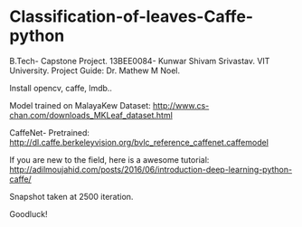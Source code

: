 
# Classification-of-leaves-Caffe-python
B.Tech- Capstone Project. 13BEE0084- Kunwar Shivam Srivastav. VIT University. Project Guide: Dr. Mathew M Noel. 

Install opencv, caffe, lmdb..

Model trained on MalayaKew Dataset: http://www.cs-chan.com/downloads_MKLeaf_dataset.html 

CaffeNet- Pretrained: http://dl.caffe.berkeleyvision.org/bvlc_reference_caffenet.caffemodel

If you are new to the field, here is a awesome tutorial: http://adilmoujahid.com/posts/2016/06/introduction-deep-learning-python-caffe/ 

Snapshot taken at 2500 iteration. 

Goodluck!


